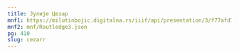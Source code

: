 ```yaml
---
title: Јулије Цезар
mnf1: https://milutinbojic.digitalna.rs/iiif/api/presentation/3/f77afd7c-334c-4c96-b962-b58775ca5044%252F00000001%252Fvilijam1%252F00000002/manifest
mnf2: mnf/Routledge3.json
pg: 410
slug: cezarr
---
```

